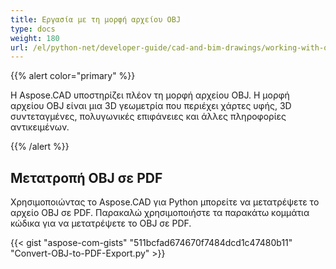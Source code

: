 ```yaml
---
title: Εργασία με τη μορφή αρχείου OBJ
type: docs
weight: 180
url: /el/python-net/developer-guide/cad-and-bim-drawings/working-with-obj-file-format/
---
```


{{% alert color="primary" %}}

Η Aspose.CAD υποστηρίζει πλέον τη μορφή αρχείου OBJ. Η μορφή αρχείου OBJ είναι μια 3D γεωμετρία που περιέχει χάρτες υφής, 3D συντεταγμένες, πολυγωνικές επιφάνειες και άλλες πληροφορίες αντικειμένων.

{{% /alert %}}

## **Μετατροπή OBJ σε PDF**

Χρησιμοποιώντας το Aspose.CAD για Python μπορείτε να μετατρέψετε το αρχείο OBJ σε PDF. Παρακαλώ χρησιμοποιήστε τα παρακάτω κομμάτια κώδικα για να μετατρέψετε το OBJ σε PDF.

{{< gist "aspose-com-gists" "511bcfad674670f7484dcd1c47480b11" "Convert-OBJ-to-PDF-Export.py" >}}
